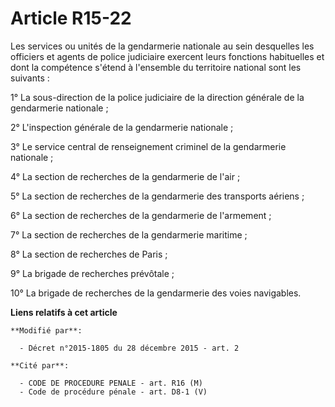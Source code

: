 # Article R15-22

Les services ou unités de la gendarmerie nationale au sein desquelles les officiers et agents de police judiciaire exercent
leurs fonctions habituelles et dont la compétence s'étend à l'ensemble du territoire national sont les suivants : 

1° La sous-direction de la police judiciaire de la direction générale de la gendarmerie nationale ; 

2° L'inspection générale de la gendarmerie nationale ; 

3° Le service central de renseignement criminel de la gendarmerie nationale  ; 

4° La section de recherches de la gendarmerie de l'air ; 

5° La section de recherches de la gendarmerie des transports aériens ; 

6° La section de recherches de la gendarmerie de l'armement ; 

7° La section de recherches de la gendarmerie maritime ; 

8° La section de recherches de Paris ; 

9° La brigade de recherches prévôtale ; 

10° La brigade de recherches de la gendarmerie des voies navigables.

**Liens relatifs à cet article**

	**Modifié par**:

	  - Décret n°2015-1805 du 28 décembre 2015 - art. 2

	**Cité par**:

	  - CODE DE PROCEDURE PENALE - art. R16 (M)
	  - Code de procédure pénale - art. D8-1 (V)
